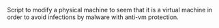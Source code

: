 Script to modify a physical machine to seem that it is a virtual machine in order to avoid infections by malware with anti-vm protection.
